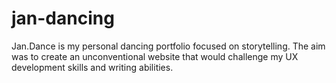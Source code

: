 # jan-dancing

Jan.Dance is my personal dancing portfolio focused on storytelling. The aim was to create an unconventional website that would challenge my UX development skills and writing abilities.
